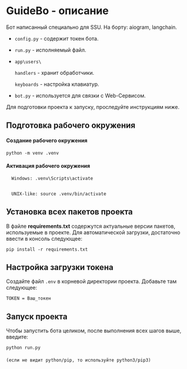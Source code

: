 # GuideBo - описание

Бот написанный специально для SSU. На борту: aiogram, langchain. 

* ``config.py`` - содержит токен бота.

* ``run.py`` - исполняемый файл.

* ``app\users\``

    ``handlers`` - хранит обработчики.

    ``keyboards`` - настройка клавиатур.

* ``bot.py`` - используется для связки с Web-Сервисом.

Для подготовки проекта к запуску, проследуйте инструкциям ниже.
## Подготовка рабочего окружения

#### Создание рабочего окружения

```http
python -m venv .venv
```
#### Активация рабочего окружения

```http
  Windows: .venv\Scripts\activate 


  UNIX-like: source .venv/bin/activate
```

## Установка всех пакетов проекта

В файле **requirements.txt** содержутся актуальные версии пакетов, используемые в проекте. Для автоматической загрузки, достаточно ввести в консоль следующее:

```pip install -r requirements.txt```

## Настройка загрузки токена

Создайте файл ```.env``` в корневой директории проекта. Добавьте там следующее: 

```http
TOKEN = Ваш_токен
```

## Запуск проекта
Чтобы запустить бота целиком, после выполнения всех шагов выше, введите:

```python run.py```

####
```(если не видит python/pip, то используйте python3/pip3)```